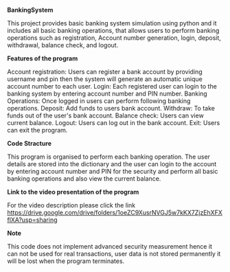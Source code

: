  **BankingSystem**

This project provides basic banking system simulation using python and it includes all basic banking operations, that allows users to perform banking operations such as registration, Account number generation, login, deposit, withdrawal, balance check, and logout.

 **Features of the program**

Account registration: Users can register a bank account by providing username and pin then the system will generate an automatic unique account number to each user.
Login: Each registered user can login to the banking system by entering account number and PIN number.
Banking Operations: Once logged in users can perform following banking operations.
Deposit: Add funds to users bank account.
Withdraw: To take funds out of the user's bank account.
Balance check: Users can view current balance.
Logout: Users can log out in the bank account.
Exit: Users can exit the program.

 **Code Stracture**

This program is organised to perform each banking operation. The user details are stored into the dictionary and the user can login to the account by entering account number and PIN for the security and perform all basic banking operations and also view the current balance.

 **Link to the video presentation of the program**

 For the video description please click the link https://drive.google.com/drive/folders/1oeZC9XusrNVGJ5w7kKX7ZjzEhXFXflXA?usp=sharing

**Note**

This code does not implement advanced security measurement hence it can not be used for real transactions, user data is not stored permanently it will be lost when the program terminates.

